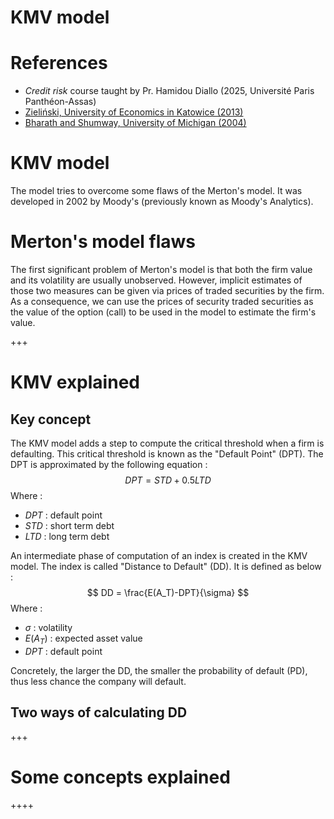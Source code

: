 # KMV model

# References
- _Credit risk_ course taught by Pr. Hamidou Diallo (2025, Université Paris Panthéon-Assas)
- [Zieliński, University of Economics in Katowice (2013)](https://cejsh.icm.edu.pl/cejsh/element/bwmeta1.element.desklight-e6c5a7ad-d41f-4add-801b-e100432a8b90/c/8_T.Zielinski_Mertons_and_KMV_Models....pdf)
- [Bharath and Shumway, University of Michigan (2004)](https://papers.ssrn.com/sol3/Delivery.cfm?abstractid=637342)

# KMV model
The model tries to overcome some flaws of the Merton's model. It was developed in 2002 by Moody's (previously known as Moody's Analytics).

# Merton's model flaws
The first significant problem of Merton's model is that both the firm value and its volatility are usually unobserved. However, implicit estimates of those two measures can be given via prices of traded securities by the firm. As a consequence, we can use the prices of security traded securities as the value of the option (call) to be used in the model to estimate the firm's value. 

+++

# KMV explained
## Key concept
The KMV model adds a step to compute the critical threshold when a firm is defaulting. This critical threshold is known as the "Default Point" (DPT). 
The DPT is approximated by the following equation : 
$$
DPT = STD + 0.5 LTD
$$
Where : 
- $DPT$ : default point
- $STD$ : short term debt
- $LTD$ : long term debt

An intermediate phase of computation of an index is created in the KMV model. The index is called "Distance to Default" (DD). It is defined as below : 
$$
DD = \frac{E(A_T)-DPT}{\sigma}
$$
Where : 
- $\sigma$ : volatility
- $E(A_T)$ : expected asset value
- $DPT$ : default point

Concretely, the larger the DD, the smaller the probability of default (PD), thus less chance the company will default. 

## Two ways of calculating DD
+++

# Some concepts explained
++++